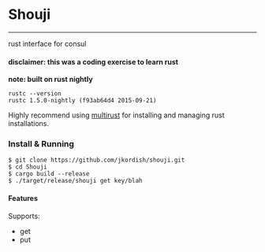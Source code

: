 # Shouji
---
rust interface for consul

#### disclaimer: this was a coding exercise to learn rust

**note: built on rust nightly**

    rustc --version
    rustc 1.5.0-nightly (f93ab64d4 2015-09-21)

Highly recommend using [multirust](https://github.com/brson/multirust) for installing and managing rust installations.

### Install & Running

    $ git clone https://github.com/jkordish/shouji.git
    $ cd Shouji
    $ cargo build --release
    $ ./target/release/shouji get key/blah

#### Features
Supports:
  * get
  * put
